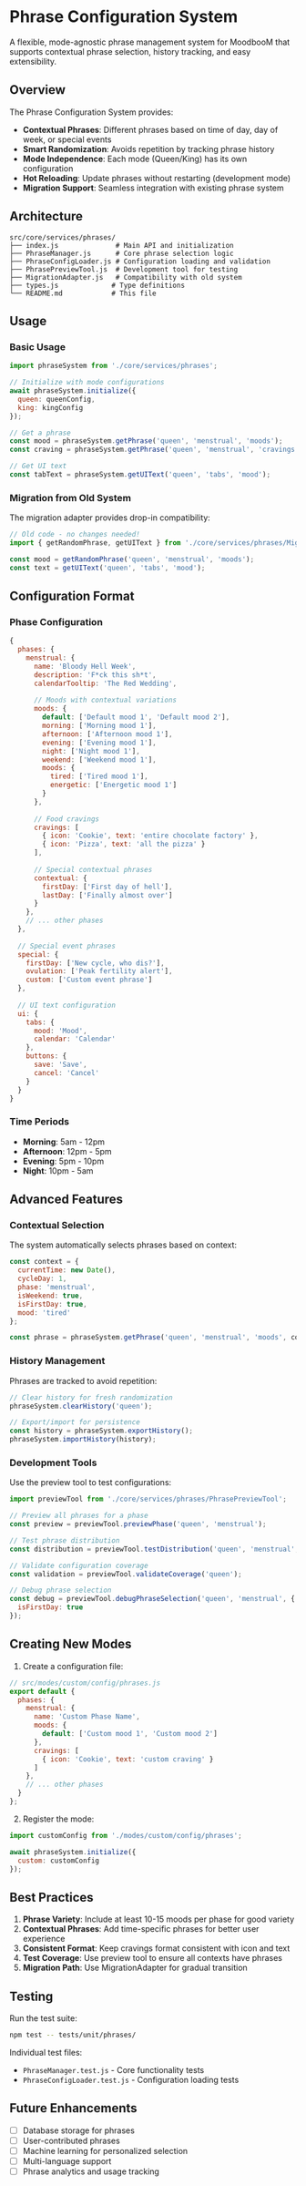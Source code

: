 # Phrase Configuration System

A flexible, mode-agnostic phrase management system for MoodbooM that supports contextual phrase selection, history tracking, and easy extensibility.

## Overview

The Phrase Configuration System provides:
- **Contextual Phrases**: Different phrases based on time of day, day of week, or special events
- **Smart Randomization**: Avoids repetition by tracking phrase history
- **Mode Independence**: Each mode (Queen/King) has its own configuration
- **Hot Reloading**: Update phrases without restarting (development mode)
- **Migration Support**: Seamless integration with existing phrase system

## Architecture

```
src/core/services/phrases/
├── index.js              # Main API and initialization
├── PhraseManager.js      # Core phrase selection logic
├── PhraseConfigLoader.js # Configuration loading and validation
├── PhrasePreviewTool.js  # Development tool for testing
├── MigrationAdapter.js   # Compatibility with old system
├── types.js             # Type definitions
└── README.md            # This file
```

## Usage

### Basic Usage

```javascript
import phraseSystem from './core/services/phrases';

// Initialize with mode configurations
await phraseSystem.initialize({
  queen: queenConfig,
  king: kingConfig
});

// Get a phrase
const mood = phraseSystem.getPhrase('queen', 'menstrual', 'moods');
const craving = phraseSystem.getPhrase('queen', 'menstrual', 'cravings');

// Get UI text
const tabText = phraseSystem.getUIText('queen', 'tabs', 'mood');
```

### Migration from Old System

The migration adapter provides drop-in compatibility:

```javascript
// Old code - no changes needed!
import { getRandomPhrase, getUIText } from './core/services/phrases/MigrationAdapter';

const mood = getRandomPhrase('queen', 'menstrual', 'moods');
const text = getUIText('queen', 'tabs', 'mood');
```

## Configuration Format

### Phase Configuration

```javascript
{
  phases: {
    menstrual: {
      name: 'Bloody Hell Week',
      description: 'F*ck this sh*t',
      calendarTooltip: 'The Red Wedding',
      
      // Moods with contextual variations
      moods: {
        default: ['Default mood 1', 'Default mood 2'],
        morning: ['Morning mood 1'],
        afternoon: ['Afternoon mood 1'],
        evening: ['Evening mood 1'],
        night: ['Night mood 1'],
        weekend: ['Weekend mood 1'],
        moods: {
          tired: ['Tired mood 1'],
          energetic: ['Energetic mood 1']
        }
      },
      
      // Food cravings
      cravings: [
        { icon: 'Cookie', text: 'entire chocolate factory' },
        { icon: 'Pizza', text: 'all the pizza' }
      ],
      
      // Special contextual phrases
      contextual: {
        firstDay: ['First day of hell'],
        lastDay: ['Finally almost over']
      }
    },
    // ... other phases
  },
  
  // Special event phrases
  special: {
    firstDay: ['New cycle, who dis?'],
    ovulation: ['Peak fertility alert'],
    custom: ['Custom event phrase']
  },
  
  // UI text configuration
  ui: {
    tabs: {
      mood: 'Mood',
      calendar: 'Calendar'
    },
    buttons: {
      save: 'Save',
      cancel: 'Cancel'
    }
  }
}
```

### Time Periods

- **Morning**: 5am - 12pm
- **Afternoon**: 12pm - 5pm
- **Evening**: 5pm - 10pm
- **Night**: 10pm - 5am

## Advanced Features

### Contextual Selection

The system automatically selects phrases based on context:

```javascript
const context = {
  currentTime: new Date(),
  cycleDay: 1,
  phase: 'menstrual',
  isWeekend: true,
  isFirstDay: true,
  mood: 'tired'
};

const phrase = phraseSystem.getPhrase('queen', 'menstrual', 'moods', context);
```

### History Management

Phrases are tracked to avoid repetition:

```javascript
// Clear history for fresh randomization
phraseSystem.clearHistory('queen');

// Export/import for persistence
const history = phraseSystem.exportHistory();
phraseSystem.importHistory(history);
```

### Development Tools

Use the preview tool to test configurations:

```javascript
import previewTool from './core/services/phrases/PhrasePreviewTool';

// Preview all phrases for a phase
const preview = previewTool.previewPhase('queen', 'menstrual');

// Test phrase distribution
const distribution = previewTool.testDistribution('queen', 'menstrual', 'moods', 100);

// Validate configuration coverage
const validation = previewTool.validateCoverage('queen');

// Debug phrase selection
const debug = previewTool.debugPhraseSelection('queen', 'menstrual', {
  isFirstDay: true
});
```

## Creating New Modes

1. Create a configuration file:

```javascript
// src/modes/custom/config/phrases.js
export default {
  phases: {
    menstrual: {
      name: 'Custom Phase Name',
      moods: {
        default: ['Custom mood 1', 'Custom mood 2']
      },
      cravings: [
        { icon: 'Cookie', text: 'custom craving' }
      ]
    },
    // ... other phases
  }
};
```

2. Register the mode:

```javascript
import customConfig from './modes/custom/config/phrases';

await phraseSystem.initialize({
  custom: customConfig
});
```

## Best Practices

1. **Phrase Variety**: Include at least 10-15 moods per phase for good variety
2. **Contextual Phrases**: Add time-specific phrases for better user experience
3. **Consistent Format**: Keep cravings format consistent with icon and text
4. **Test Coverage**: Use preview tool to ensure all contexts have phrases
5. **Migration Path**: Use MigrationAdapter for gradual transition

## Testing

Run the test suite:

```bash
npm test -- tests/unit/phrases/
```

Individual test files:
- `PhraseManager.test.js` - Core functionality tests
- `PhraseConfigLoader.test.js` - Configuration loading tests

## Future Enhancements

- [ ] Database storage for phrases
- [ ] User-contributed phrases
- [ ] Machine learning for personalized selection
- [ ] Multi-language support
- [ ] Phrase analytics and usage tracking